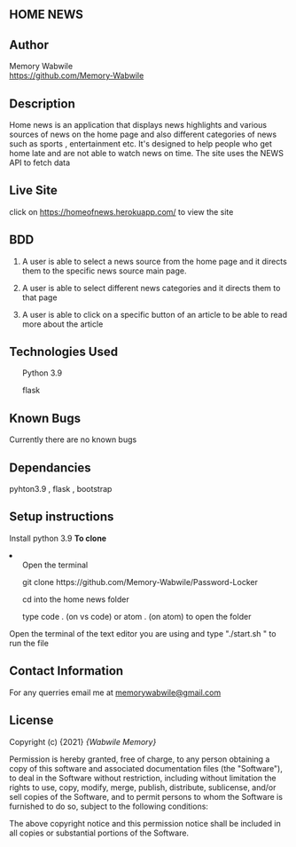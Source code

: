 ## HOME NEWS

## Author
Memory Wabwile<br>
 https://github.com/Memory-Wabwile

## Description
Home news is an application that displays news highlights and various sources of news on the home page and also different categories of news such as sports , entertainment etc. It's designed to help people who get home late and are not able to watch news on time. The site uses the NEWS API to fetch data


## Live Site
click on https://homeofnews.herokuapp.com/  to view the site

## BDD

1. A user is able to select a news source from the home page and it directs them to the specific news source main page.<br>

2. A user is able to select different news categories and it directs them to that page<br>

3. A user is able to click on a specific button of an article to be able to read more about the article

## Technologies Used
<ul>Python 3.9</ul>
<ul> flask </ul>

## Known Bugs
Currently there are no known bugs

## Dependancies
pyhton3.9 , flask , bootstrap  

## Setup instructions

Install python 3.9
<strong>To clone</strong>
<li>
<ul>Open the terminal</ul>
<ul> git clone https://github.com/Memory-Wabwile/Password-Locker</ul>
<ul>cd into the home news folder</ul>
<ul>type code . (on vs code) or atom . (on atom) to open the folder</ul>
</li>
Open the terminal of the text editor you are using and type "./start.sh " to run the file</br>


## Contact Information
For any querries email me at memorywabwile@gmail.com

## License
Copyright (c) {2021} *{Wabwile Memory}*

Permission is hereby granted, free of charge, to any person obtaining a copy
of this software and associated documentation files (the "Software"), to deal
in the Software without restriction, including without limitation the rights
to use, copy, modify, merge, publish, distribute, sublicense, and/or sell
copies of the Software, and to permit persons to whom the Software is
furnished to do so, subject to the following conditions:

The above copyright notice and this permission notice shall be included in all
copies or substantial portions of the Software.

